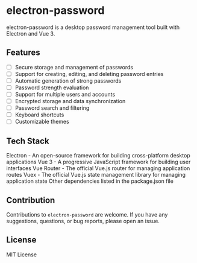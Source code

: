 # electron-password

electron-password is a desktop password management tool built with Electron and Vue 3.

## Features

* [ ] Secure storage and management of passwords
* [ ] Support for creating, editing, and deleting password entries
* [ ] Automatic generation of strong passwords
* [ ] Password strength evaluation
* [ ] Support for multiple users and accounts
* [ ] Encrypted storage and data synchronization
* [ ] Password search and filtering
* [ ] Keyboard shortcuts
* [ ] Customizable themes

## Tech Stack

Electron - An open-source framework for building cross-platform desktop applications
Vue 3 - A progressive JavaScript framework for building user interfaces
Vue Router - The official Vue.js router for managing application routes
Vuex - The official Vue.js state management library for managing application state
Other dependencies listed in the package.json file

## Contribution

Contributions to `electron-password` are welcome. If you have any suggestions, questions, or bug reports, please open an issue.

## License

MIT License
